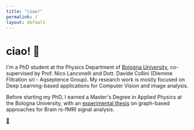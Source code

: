 ```yaml
---
title: "ciao!"
permalink: /
layout: default
---
```


# ciao! 👋

I'm a PhD student at the Physics Department of [Bologna University](https://www.unibo.it/en/homepage), co-supervised by Prof. Nico Lanconelli and Dott. Davide Collini (Diemme Filtration srl - Aqseptence Group). My research work is mostly focused on Deep Learning-based applications for Computer Vision and image analysis.

Before starting my PhD, I earned a Master's Degree in Applied Physics at the Bologna University, with an [experimental thesis](https://amslaurea.unibo.it/26248/) on graph-based approaches for Brain rs-fMRI signal analysis.





[📧](mailto:francesco.dalmonte7@unibo.it)
